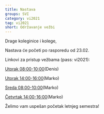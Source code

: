 ```yaml
---
title: Nastava
groups: SVI
category: vi2021
tag: vi2021
short: Održavanje vežbi
---
```

Drage koleginice i kolege,

Nastava će početi po rasporedu od 23.02.

Linkovi za pristup vežbama (pass: vi2021):

[Utorak 08:00-10:00](https://matf.webex.com/matf/j.php?MTID=mf73ec0dabcab4c0ff1b62e050c68f4a1)(Denis)

[Utorak 14:00-16:00](https://matf.webex.com/matf/j.php?MTID=md497cc0cce3f3f03e547379d6f6e2e4e)(Marko)

[Sreda 08:00-10:00](https://matf.webex.com/matf/j.php?MTID=m1cd66566d9615193cf454048be7a690c)(Marko)

[Četvrtak 14:00-16:00](https://matf.webex.com/matf/j.php?MTID=mf574f44f4f6a860ad3dd8e7cdacae216)(Marko)

Želimo vam uspešan početak letnjeg semestra!
